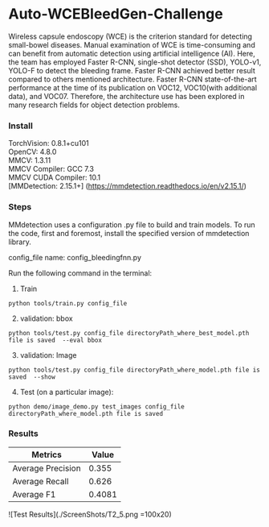 # Auto-WCEBleedGen-Challenge
Wireless capsule endoscopy (WCE) is the criterion standard for detecting small-bowel diseases. Manual examination of WCE is time-consuming and can benefit from automatic detection using artificial intelligence (AI). Here, the team has employed Faster R-CNN, single-shot detector (SSD), YOLO-v1, YOLO-F to detect the bleeding frame. Faster R-CNN achieved better result compared to others mentioned architecture. Faster R-CNN state-of-the-art performance at the time of its publication on VOC12, VOC10(with additional data), and VOC07. Therefore, the architecture use has been explored in many research fields for object detection problems.

### Install
TorchVision: 0.8.1+cu101 \
OpenCV: 4.8.0 \
MMCV: 1.3.11 \
MMCV Compiler: GCC 7.3 \
MMCV CUDA Compiler: 10.1 \
[MMDetection: 2.15.1+] (https://mmdetection.readthedocs.io/en/v2.15.1/) 

### Steps
MMdetection uses a configuration .py file to build and train models. To run the code, first and foremost, install the specified version of mmdetection library.

config_file name: config_bleedingfnn.py

Run the following command in the terminal:
  1. Train
```
python tools/train.py config_file
```
  2. validation: bbox
```
python tools/test.py config_file directoryPath_where_best_model.pth file is saved  --eval bbox
```
  3. validation: Image
```
python tools/test.py config_file directoryPath_where_model.pth file is saved  --show
```
  4. Test (on a particular image):
```
python demo/image_demo.py test_images config_file directoryPath_where_model.pth file is saved
```
### Results
| Metrics            | Value  |
|--------------------|--------|
| Average Precision  | 0.355  |
| Average Recall     | 0.626  |
| Average F1         | 0.4081 |

![Test Results](./ScreenShots/T2_5.png =100x20)

